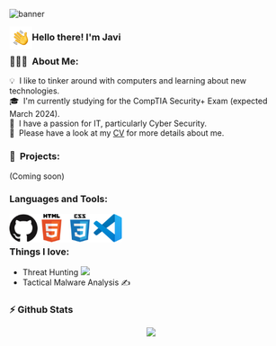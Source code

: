 ![banner](https://github.com/javi-gil/javi-gil/assets/155182727/cf5e705a-86bc-4e4b-aae3-322b83a813ef)

<img alt="Night Coding" src="./assets/Hand%20Wave.gif" width='40' align="left"/><h3>Hello there! I'm Javi</h3>

<!-- ## 👋 &nbsp;Hello there! I'm Javi -->

### 👨🏻‍💻 &nbsp;About Me:

💡 &nbsp;I like to tinker around with computers and learning about new technologies.\
🎓 &nbsp;I'm currently studying for the CompTIA Security+ Exam (expected March 2024).\
🌱 &nbsp;I have a passion for IT, particularly Cyber Security.\
📄 &nbsp;Please have a look at my [CV](https://github.com/javi-gil/javi-gil/blob/main/CV.pdf) for more details about me.

### 🎯 &nbsp;Projects:

(Coming soon)

### Languages and Tools: 
<img align="left" alt="GitHub" width="50px" src="https://raw.githubusercontent.com/github/explore/78df643247d429f6cc873026c0622819ad797942/topics/github/github.png"/>
<img align="left" alt="HTML5" width="50px" src="https://raw.githubusercontent.com/github/explore/80688e429a7d4ef2fca1e82350fe8e3517d3494d/topics/html/html.png" />
<img align="left" alt="CSS3" width="50px" src="https://raw.githubusercontent.com/github/explore/80688e429a7d4ef2fca1e82350fe8e3517d3494d/topics/css/css.png" />
<img align="left" alt="Visual Studio Code" width="50px" src="https://raw.githubusercontent.com/github/explore/80688e429a7d4ef2fca1e82350fe8e3517d3494d/topics/visual-studio-code/visual-studio-code.png" />

<br>
<br>

### Things I love:
- Threat Hunting <img src="https://media.giphy.com/media/WUlplcMpOCEmTGBtBW/giphy.gif" width="30"> 
- Tactical Malware Analysis ✍️

### :zap: Github Stats

<p align="center">
<a href="https://github.com/javi-gil">
  <img height="180em" src="https://github-readme-stats-eight-theta.vercel.app/api?username=javi-gil&show_icons=true&theme=algolia&include_all_commits=true&count_private=true"/>
</a>
</p>
